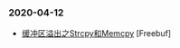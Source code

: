 ### 2020-04-12

* [缓冲区溢出之Strcpy和Memcpy](https://www.freebuf.com/articles/others-articles/230731.html) [Freebuf]
